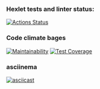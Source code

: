 ### Hexlet tests and linter status:
[![Actions Status](https://github.com/IvanZezyukin/frontend-project-lvl1/workflows/hexlet-check/badge.svg)](https://github.com/IvanZezyukin/frontend-project-lvl1/actions)
### Code climate bages
[![Maintainability](https://api.codeclimate.com/v1/badges/235f2521c346b26a06a3/maintainability)](https://codeclimate.com/github/IvanZezyukin/frontend-project-lvl1/maintainability)
[![Test Coverage](https://api.codeclimate.com/v1/badges/235f2521c346b26a06a3/test_coverage)](https://codeclimate.com/github/IvanZezyukin/frontend-project-lvl1/test_coverage)
### asciinema
[![asciicast](https://asciinema.org/a/Eah0HEW22jLGO08EH6UwznLGB.svg)](https://asciinema.org/a/Eah0HEW22jLGO08EH6UwznLGB)